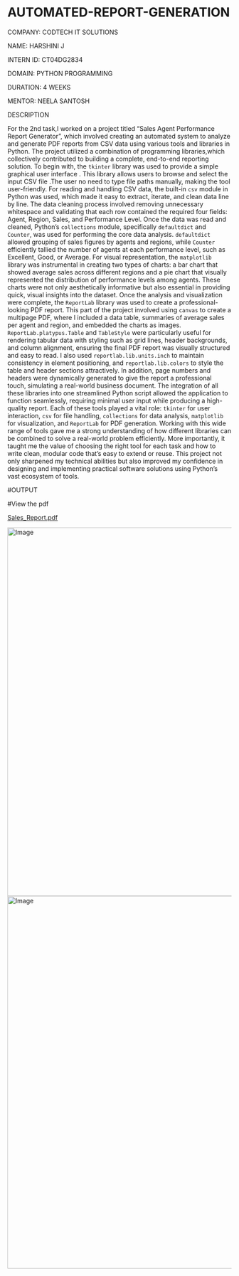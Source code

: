 # AUTOMATED-REPORT-GENERATION

COMPANY: CODTECH IT SOLUTIONS

NAME: HARSHINI J

INTERN ID: CT04DG2834

DOMAIN: PYTHON PROGRAMMING

DURATION: 4 WEEKS

MENTOR: NEELA SANTOSH

DESCRIPTION

For the 2nd task,I worked on a project titled “Sales Agent Performance Report Generator”, which involved creating an automated system to analyze and generate PDF reports from CSV data using various tools and libraries in Python. The project utilized a combination of programming libraries,which collectively contributed to building a complete, end-to-end reporting solution. To begin with, the `tkinter` library was used to provide a simple graphical user interface . This library allows users to browse and select the input CSV file .The user no need to type file paths manually, making the tool user-friendly. For reading and handling CSV data, the built-in `csv` module in Python was used, which made it easy to extract, iterate, and clean data line by line. The data cleaning process involved removing unnecessary whitespace and validating that each row contained the required four fields: Agent, Region, Sales, and Performance Level. Once the data was read and cleaned, Python’s `collections` module, specifically `defaultdict` and `Counter`, was used for performing the core data analysis. `defaultdict` allowed grouping of sales figures by agents and regions, while `Counter` efficiently tallied the number of agents at each performance level, such as Excellent, Good, or Average. For visual representation, the `matplotlib` library was instrumental in creating two types of charts: a bar chart that showed average sales across different regions and a pie chart that visually represented the distribution of performance levels among agents. These charts were not only aesthetically informative but also essential in providing quick, visual insights into the dataset. Once the analysis and visualization were complete, the `ReportLab` library was used to create a professional-looking PDF report. This part of the project involved using `canvas` to create a multipage PDF, where I included a data table, summaries of average sales per agent and region, and embedded the charts as images. `ReportLab.platypus.Table` and `TableStyle` were particularly useful for rendering tabular data with styling such as grid lines, header backgrounds, and column alignment, ensuring the final PDF report was visually structured and easy to read. I also used `reportlab.lib.units.inch` to maintain consistency in element positioning, and `reportlab.lib.colors` to style the table and header sections attractively. In addition, page numbers and headers were dynamically generated to give the report a professional touch, simulating a real-world business document. The integration of all these libraries into one streamlined Python script allowed the application to function seamlessly, requiring minimal user input while producing a high-quality report. Each of these tools played a vital role: `tkinter` for user interaction, `csv` for file handling, `collections` for data analysis, `matplotlib` for visualization, and `ReportLab` for PDF generation. Working with this wide range of tools gave me a strong understanding of how different libraries can be combined to solve a real-world problem efficiently. More importantly, it taught me the value of choosing the right tool for each task and how to write clean, modular code that’s easy to extend or reuse. This project not only sharpened my technical abilities but also improved my confidence in designing and implementing practical software solutions using Python’s vast ecosystem of tools.

#OUTPUT

#View the pdf

[Sales_Report.pdf](https://github.com/user-attachments/files/21216089/Sales_Report.pdf)

<img width="595" height="829" alt="Image" src="https://github.com/user-attachments/assets/d50b93ee-ac08-4779-b296-722785dc664f" />


<img width="598" height="838" alt="Image" src="https://github.com/user-attachments/assets/c4b3b0b4-3afd-42c0-8113-adc5b4733b56" />




